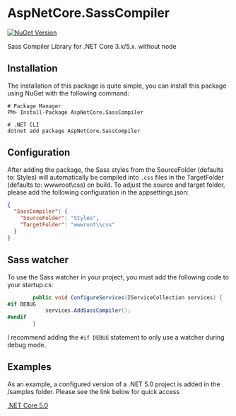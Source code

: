 # AspNetCore.SassCompiler
[![NuGet Version](https://img.shields.io/nuget/v/AspNetCore.SassCompiler.svg?style=flat)](https://www.nuget.org/packages/AspNetCore.SassCompiler/)

Sass Compiler Library for .NET Core 3.x/5.x. without node

## Installation
The installation of this package is quite simple, you can install this package using NuGet with the following command:

```shell
# Package Manager
PM> Install-Package AspNetCore.SassCompiler

# .NET CLI
dotnet add package AspNetCore.SassCompiler
```

## Configuration
After adding the package, the Sass styles from the SourceFolder (defaults to: Styles) will automatically be compiled into `.css` files in the TargetFolder (defaults to: wwwroot\css) on build. To adjust the source and target folder, please add the following configuration in the appsettings.json:
```json
{
  "SassCompiler": {
    "SourceFolder": "Styles",
    "TargetFolder": "wwwroot\\css"
  }
}
```

## Sass watcher
To use the Sass watcher in your project, you must add the following code to your startup.cs:
```csharp
		public void ConfigureServices(IServiceCollection services) {
#if DEBUG
			services.AddSassCompiler();
#endif
		}
```

I recommend adding the `#if DEBUG` statement to only use a watcher during debug mode.

## Examples
As an example, a configured version of a .NET 5.0 project is added in the /samples folder. Please see the link below for quick access

[.NET Core 5.0](https://github.com/koenvzeijl/AspNetCore.SassCompiler/tree/master/Samples/AspNetCore.SassCompiler.Sample)